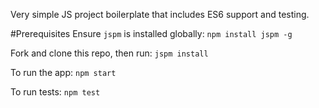 Very simple JS project boilerplate that includes ES6 support and testing.

#Prerequisites
Ensure `jspm` is installed globally:
`npm install jspm -g`


Fork and clone this repo, then run:
`jspm install`

To run the app:
`npm start`

To run tests:
`npm test`